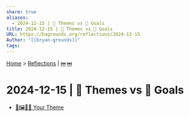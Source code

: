 ```yaml
---
share: true
aliases:
  - 2024-12-15 | 💭 Themes vs 🎯 Goals
title: 2024-12-15 | 💭 Themes vs 🎯 Goals
URL: https://bagrounds.org/reflections/2024-12-15
Author: "[[bryan-grounds]]"
tags: 
---
```

[Home](../index.md) > [Reflections](./index.md) | [⏮️](./2024-12-14.md) [⏭️](./2024-12-16.md)  
# 2024-12-15 | 💭 Themes vs 🎯 Goals  
- [🔑🖼️🎨👤 Your Theme](../videos/your-theme.md)